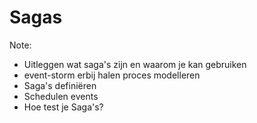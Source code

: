 # Sagas

Note:

- Uitleggen wat saga's zijn en waarom je kan gebruiken
- event-storm erbij halen proces modelleren
- Saga's definiëren
- Schedulen events
- Hoe test je Saga's?
